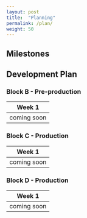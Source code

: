 ```yaml
---
layout: post
title:  "Planning"
permalink: /plan/
weight: 50
---
```


## Milestones

## Development Plan

### Block B - Pre-production

Week 1 |
------ |
coming soon |

### Block C - Production

Week 1 |
------ |
coming soon |

### Block D - Production

Week 1 |
------ |
coming soon |
